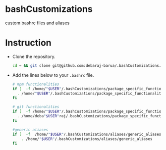 # bashCustomizations
custom bashrc files and aliases

# Instruction
- Clone the repository.
  ```bash
  cd ~ && git clone git@github.com:debaraj-barua/.bashCustomizations.git
  ```
- Add the lines below to your `.bashrc` file.
  ```bash  
  # npm functionalities
  if [  -f /home/"$USER"/.bashCustomizations/package_specific_functionalities/bashrc_npm ]; then
    . /home/"$USER"/.bashCustomizations/package_specific_functionalities/bashrc_npm
  fi

  # git functionalities
  if [  -f /home/"$USER"/.bashCustomizations/package_specific_functionalities/bashrc_git ]; then
    . /home/deba"$USER"raj/.bashCustomizations/package_specific_functionalities/bashrc_git
  fi

  #generic aliases
  if [  -f  /home/"$USER"/.bashCustomizations/aliases/generic_aliases ]; then
      . /home/"$USER"/.bashCustomizations/aliases/generic_aliases
  fi
  ```